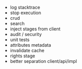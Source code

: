  - log stacktrace
 - stop execution
 - crud
 - search
 - inject stages from client
 - audit / security
 - unit tests
 - attributes metadata
 - invalidate cache
 - rights stage
 - better separation client/api/impl
